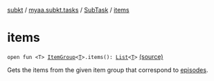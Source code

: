 [subkt](../../index.md) / [myaa.subkt.tasks](../index.md) / [SubTask](index.md) / [items](./items.md)

# items

`open fun <T> `[`ItemGroup`](../-item-group/index.md)`<`[`T`](items.md#T)`>.items(): `[`List`](https://kotlinlang.org/api/latest/jvm/stdlib/kotlin.collections/-list/index.html)`<`[`T`](items.md#T)`>` [(source)](https://github.com/Myaamori/SubKt/blob/0.1.4/src/main/kotlin/myaa/subkt/tasks/tasks.kt#L572)

Gets the items from the given item group that correspond to [episodes](../org.gradle.api.-task/episodes.md).

